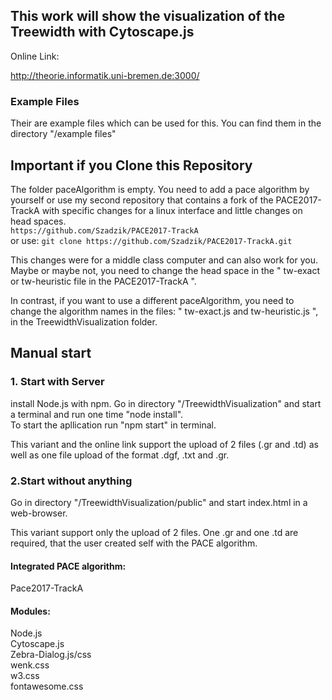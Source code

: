 ## This work will show the visualization of the Treewidth with Cytoscape.js  

Online Link:

http://theorie.informatik.uni-bremen.de:3000/

### Example Files
Their are example files which can be used for this. You can find them in the directory "/example files"

## Important if you Clone this Repository
The folder paceAlgorithm is empty.
You need to add a pace algorithm by yourself or use my second repository that 
contains a fork of the PACE2017-TrackA with specific changes for a linux interface
and little changes on head spaces.    
``` https://github.com/Szadzik/PACE2017-TrackA   ```  
or use: ``` git clone https://github.com/Szadzik/PACE2017-TrackA.git  ``` 

This changes were for a middle class computer and can also work for you.
Maybe or maybe not, you need to change the head space in the " tw-exact or tw-heuristic file in the PACE2017-TrackA ".

In contrast, if you want to use a different paceAlgorithm, you need to change the algorithm names in the files:
" tw-exact.js and tw-heuristic.js ", in the TreewidthVisualization folder.

## Manual start  
### 1. Start with Server 
install Node.js with npm. 
Go in directory  "/TreewidthVisualization" and start a terminal and run one time "node install".  
To start the apllication run "npm start" in terminal.  

This variant and the online link support the upload of 2 files (.gr and .td) as well as one file upload of the format .dgf, .txt and .gr.

### 2.Start without anything
Go in directory "/TreewidthVisualization/public" and start index.html in a web-browser.

This variant support only the upload of 2 files. One .gr and one .td are required, that the user created self with the PACE algorithm.

#### Integrated PACE algorithm:
Pace2017-TrackA   

#### Modules:
Node.js  
Cytoscape.js    
Zebra-Dialog.js/css    
wenk.css  
w3.css  
fontawesome.css

